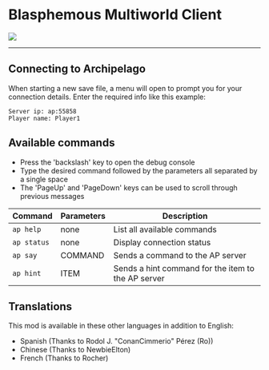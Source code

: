 # Blasphemous Multiworld Client

<img src="https://img.shields.io/github/downloads/BrandenEK/Blasphemous.Randomizer.Multiworld/total?color=6495ED&style=for-the-badge">

---

## Connecting to Archipelago
When starting a new save file, a menu will open to prompt you for your connection details.  Enter the required info like this example:
```
Server ip: ap:55858
Player name: Player1
```

## Available commands
- Press the 'backslash' key to open the debug console
- Type the desired command followed by the parameters all separated by a single space
- The 'PageUp' and 'PageDown' keys can be used to scroll through previous messages

| Command | Parameters | Description |
| ------- | ----------- | ------- |
| `ap help` | none | List all available commands |
| `ap status` | none | Display connection status |
| `ap say` | COMMAND | Sends a command to the AP server |
| `ap hint` | ITEM | Sends a hint command for the item to the AP server |

## Translations
This mod is available in these other languages in addition to English:
- Spanish (Thanks to Rodol J. "ConanCimmerio" Pérez (Ro))
- Chinese (Thanks to NewbieElton)
- French  (Thanks to Rocher)
